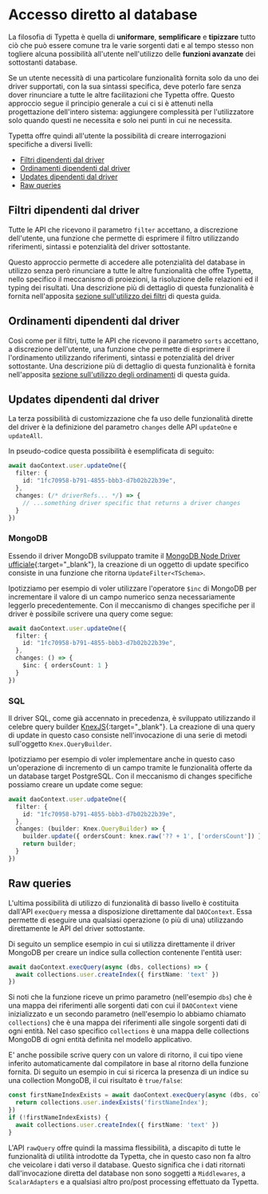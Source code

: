 # Accesso diretto al database

La filosofia di Typetta è quella di **uniformare**, **semplificare** e **tipizzare** tutto ciò che può essere comune tra le varie sorgenti dati e al tempo stesso non togliere alcuna possibilità all'utente nell'utilizzo delle **funzioni avanzate** dei sottostanti database. 

Se un utente necessità di una particolare funzionalità fornita solo da uno dei driver supportati, con la sua sintassi specifica, deve poterlo fare senza dover rinunciare a tutte le altre facilitazioni che Typetta offre. Questo approccio segue il principio generale a cui ci si è attenuti nella progettazione dell'intero sistema: aggiungere complessità per l'utilizzatore solo quando questi ne necessita e solo nei punti in cui ne necessita.

Typetta offre quindi all'utente la possibilità di creare interrogazioni specifiche a diversi livelli:
  - [Filtri dipendenti dal driver](#filtri-dipendenti-dal-driver)
  - [Ordinamenti dipendenti dal driver](#ordinamenti-dipendenti-dal-driver)
  - [Updates dipendenti dal driver](#updates-dipendenti-dal-driver)
  - [Raw queries](#raw-queries)
  
## Filtri dipendenti dal driver

Tutte le API che ricevono il parametro `filter` accettano, a discrezione dell'utente, una funzione che permette di esprimere il filtro utilizzando riferimenti, sintassi e potenzialità del driver sottostante.

Questo approccio permette di accedere alle potenzialità del database in utilizzo senza però rinunciare a tutte le altre funzionalità che offre Typetta, nello specifico il meccanismo di proiezioni, la risoluzione delle relazioni ed il typing dei risultati. Una descrizione più di dettaglio di questa funzionalità è fornita nell'apposita [sezione sull'utilizzo dei filtri](filters.md#filtri-avanzati-dipendenti-dal-driver) di questa guida.

## Ordinamenti dipendenti dal driver

Così come per il filtri, tutte le API che ricevono il parametro `sorts` accettano, a discrezione dell'utente, una funzione che permette di esprimere il l'ordinamento utilizzando riferimenti, sintassi e potenzialità del driver sottostante. Una descrizione più di dettaglio di questa funzionalità è fornita nell'apposita [sezione sull'utilizzo degli ordinamenti](sorting.md#ordinamenti-avanzati-dipendenti-dal-driver) di questa guida.

## Updates dipendenti dal driver

La terza possibilità di customizzazione che fa uso delle funzionalità dirette del driver è la definizione del parametro `changes` delle API `updateOne` e `updateAll`.

In pseudo-codice questa possibilità è esemplificata di seguito:
```typescript
await daoContext.user.updateOne({
  filter: { 
    id: "1fc70958-b791-4855-bbb3-d7b02b22b39e",
  },
  changes: (/* driverRefs... */) => {
    // ...something driver specific that returns a driver changes
  }
})
```

### MongoDB

Essendo il driver MongoDB sviluppato tramite il [MongoDB Node Driver ufficiale](https://docs.mongodb.com/drivers/node/current/){:target="_blank"}, la creazione di un oggetto di update specifico consiste in una funzione che ritorna `UpdateFilter<TSchema>`. 

Ipotizziamo per esempio di voler utilizzare l'operatore `$inc` di MongoDB per incrementare il valore di un campo numerico senza necessariamente leggerlo precedentemente. Con il meccanismo di changes specifiche per il driver è possibile scrivere una query come segue:

```typescript
await daoContext.user.updateOne({
  filter: { 
    id: "1fc70958-b791-4855-bbb3-d7b02b22b39e",
  },
  changes: () => {
    $inc: { ordersCount: 1 }
  }
})
```

### SQL

Il driver SQL, come già accennato in precedenza, è sviluppato utilizzando il celebre query builder [KnexJS](https://knexjs.org/){:target="_blank"}. La creazione di una query di update in questo caso consiste nell'invocazione di una serie di metodi sull'oggetto `Knex.QueryBuilder`.

Ipotizziamo per esempio di voler implementare anche in questo caso un'operazione di incremento di un campo tramite le funzionalità offerte da un database target PostgreSQL. Con il meccanismo di changes specifiche possiamo creare un update come segue:

```typescript
await daoContext.user.udpateOne({
  filter: { 
    id: "1fc70958-b791-4855-bbb3-d7b02b22b39e",
  },
  changes: (builder: Knex.QueryBuilder) => {
    builder.update({ ordersCount: knex.raw('?? + 1', ['ordersCount']) })
    return builder;
  } 
})
```

## Raw queries

L'ultima possibilità di utilizzo di funzionalità di basso livello è costituita dall'API `execQuery` messa a disposizione direttamente dal `DAOContext`. Essa permette di eseguire una qualsiasi operazione (o più di una) utilizzando direttamente le API del driver sottostante.

Di seguito un semplice esempio in cui si utilizza direttamente il driver MongoDB per creare un indice sulla collection contenente l'entità user:
```typescript
await daoContext.execQuery(async (dbs, collections) => {
  await collections.user.createIndex({ firstName: 'text' })
})
```

Si noti che la funzione riceve un primo parametro (nell'esempio `dbs`) che è una mappa dei riferimenti alle sorgenti dati con cui il `DAOContext` viene inizializzato e un secondo parametro (nell'esempio lo abbiamo chiamato `collections`) che è una mappa dei riferimenti alle singole sorgenti dati di ogni entità. Nel caso specifico `collections` è una mappa delle collections MongoDB di ogni entità definita nel modello applicativo.

E' anche possibile scrive query con un valore di ritorno, il cui tipo viene inferito automaticamente dal compilatore in base al ritorno della funzione fornita. Di seguito un esempio in cui si ricerca la presenza di un indice su una collection MongoDB, il cui risultato è `true/false`:

```typescript
const firstNameIndexExists = await daoContext.execQuery(async (dbs, collections) => {
  return collections.user.indexExists('firstNameIndex');
})
if (!firstNameIndexExists) {
  await collections.user.createIndex({ firstName: 'text' })
}
```

L'API `rawQuery` offre quindi la massima flessibilità, a discapito di tutte le funzionalità di utilità introdotte da Typetta, che in questo caso non fa altro che veicolare i dati verso il database. Questo significa che i dati ritornati dall'invocazione diretta del database non sono soggetti a `Middlewares`, a `ScalarAdapters` e a qualsiasi altro pro/post processing effettuato da Typetta.

